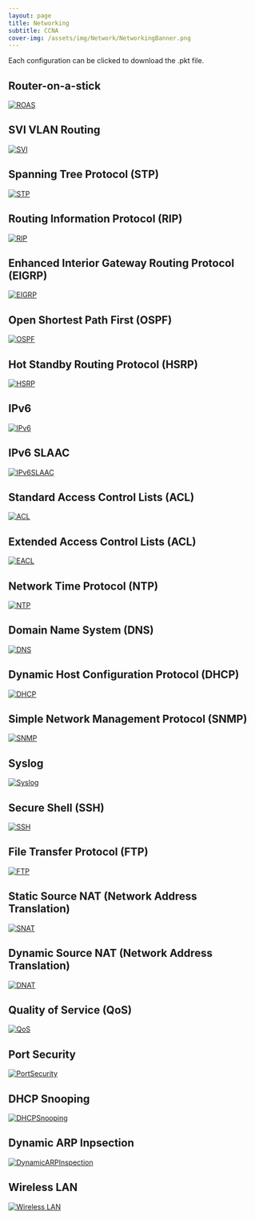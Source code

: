 ```yaml
---
layout: page
title: Networking
subtitle: CCNA
cover-img: /assets/img/Network/NetworkingBanner.png
---
```


Each configuration can be clicked to download the .pkt file.

## Router-on-a-stick
[![ROAS](/assets/img/Network/Router-on-a-stick.png)](https://github.com/JamieChopra/jamiechopra.github.io/blob/master/assets/Topologies/Router-on-a-stick.pkt)

## SVI VLAN Routing
[![SVI](/assets/img/Network/SVI.png)](https://github.com/JamieChopra/jamiechopra.github.io/blob/master/assets/Topologies/SVI-VLAN-Routing.pkt)

## Spanning Tree Protocol (STP)
[![STP](/assets/img/Network/STP.png)](https://github.com/JamieChopra/jamiechopra.github.io/blob/master/assets/Topologies/STP.pkt)

## Routing Information Protocol (RIP)
[![RIP](/assets/img/Network/RIP.png)](https://github.com/JamieChopra/jamiechopra.github.io/blob/master/assets/Topologies/RIP.pkt)

## Enhanced Interior Gateway Routing Protocol (EIGRP)
[![EIGRP](/assets/img/Network/EIGRP.png)](https://github.com/JamieChopra/jamiechopra.github.io/blob/master/assets/Topologies/EIGRP.pkt)

## Open Shortest Path First (OSPF)
[![OSPF](/assets/img/Network/OSPF.png)](https://github.com/JamieChopra/jamiechopra.github.io/blob/master/assets/Topologies/OSPF.pkt)

##  Hot Standby Routing Protocol (HSRP)
[![HSRP](/assets/img/Network/HSRP.png)](https://github.com/JamieChopra/jamiechopra.github.io/blob/master/assets/Topologies/HSRP.pkt)

## IPv6
[![IPv6](/assets/img/Network/IPv6.png)](https://github.com/JamieChopra/jamiechopra.github.io/blob/master/assets/Topologies/IPv6.pkt)

## IPv6 SLAAC
[![IPv6SLAAC](/assets/img/Network/IPv6-SLAAC.png)](https://github.com/JamieChopra/jamiechopra.github.io/blob/master/assets/Topologies/IPv6-SLAAC.pkt)

## Standard Access Control Lists (ACL)
[![ACL](/assets/img/Network/ACL.png)](https://github.com/JamieChopra/jamiechopra.github.io/blob/master/assets/Topologies/ACL.pkt)

## Extended Access Control Lists (ACL)
[![EACL](/assets/img/Network/EACL.png)](https://github.com/JamieChopra/jamiechopra.github.io/blob/master/assets/Topologies/ExtendedACL.pkt)

## Network Time Protocol (NTP)
[![NTP](/assets/img/Network/NTP.png)](https://github.com/JamieChopra/jamiechopra.github.io/blob/master/assets/Topologies/NTP.pkt)

## Domain Name System (DNS)
[![DNS](/assets/img/Network/DNS.png)](https://github.com/JamieChopra/jamiechopra.github.io/blob/master/assets/Topologies/DNS.pkt)

## Dynamic Host Configuration Protocol (DHCP)
[![DHCP](/assets/img/Network/DHCP.png)](https://github.com/JamieChopra/jamiechopra.github.io/blob/master/assets/Topologies/DHCP.pkt)

## Simple Network Management Protocol (SNMP)
[![SNMP](/assets/img/Network/SNMP.png)](https://github.com/JamieChopra/jamiechopra.github.io/blob/master/assets/Topologies/SNMP.pkt)

## Syslog
[![Syslog](/assets/img/Network/Syslog.png)](https://github.com/JamieChopra/jamiechopra.github.io/blob/master/assets/Topologies/Syslog.pkt)

## Secure Shell (SSH)
[![SSH](/assets/img/Network/SSH.png)](https://github.com/JamieChopra/jamiechopra.github.io/blob/master/assets/Topologies/SSH.pkt)

## File Transfer Protocol (FTP)
[![FTP](/assets/img/Network/FTP.png)](https://github.com/JamieChopra/jamiechopra.github.io/blob/master/assets/Topologies/FTP.pkt)

## Static Source NAT (Network Address Translation)
[![SNAT](/assets/img/Network/SNAT.png)](https://github.com/JamieChopra/jamiechopra.github.io/blob/master/assets/Topologies/StaticSourceNAT.pkt)

## Dynamic Source NAT (Network Address Translation)
[![DNAT](/assets/img/Network/DNAT.png)](https://github.com/JamieChopra/jamiechopra.github.io/blob/master/assets/Topologies/DynamicSourceNAT.pkt)

## Quality of Service (QoS)
[![QoS](/assets/img/Network/QoS.png)](https://github.com/JamieChopra/jamiechopra.github.io/blob/master/assets/Topologies/QoS.pkt)

## Port Security
[![PortSecurity](/assets/img/Network/PortSecurity.png)](https://github.com/JamieChopra/jamiechopra.github.io/blob/master/assets/Topologies/PortSecurity.pkt)

## DHCP Snooping
[![DHCPSnooping](/assets/img/Network/DHCPSnooping.png)](https://github.com/JamieChopra/jamiechopra.github.io/blob/master/assets/Topologies/DHCPSnooping.pkt)

## Dynamic ARP Inpsection
[![DynamicARPInspection](/assets/img/Network/DynamicARPInspection.png)](https://github.com/JamieChopra/jamiechopra.github.io/blob/master/assets/Topologies/DynamicARPInspection.pkt)

## Wireless LAN
[![Wireless LAN](/assets/img/Network/WirelessLAN.png)](https://github.com/JamieChopra/jamiechopra.github.io/blob/master/assets/Topologies/WirelessLAN.pkt)

